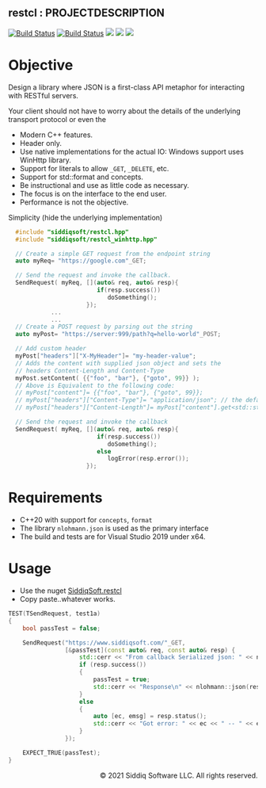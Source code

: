 restcl : PROJECTDESCRIPTION
-------------------------------------------
<!-- badges -->
<!--[![CodeQL](https://github.com/SiddiqSoft/restcl/actions/workflows/codeql-analysis.yml/badge.svg)](https://github.com/SiddiqSoft/restcl/actions/workflows/codeql-analysis.yml)-->
[![Build Status](https://dev.azure.com/siddiqsoft/siddiqsoft/_apis/build/status/SiddiqSoft.restcl?branchName=main)](https://dev.azure.com/siddiqsoft/siddiqsoft/_build/latest?definitionId=13&branchName=main)
[![Build Status](https://dev.azure.com/siddiqsoft/siddiqsoft/_apis/build/status/SiddiqSoft.restcl?branchName=develop)](https://dev.azure.com/siddiqsoft/siddiqsoft/_build/latest?definitionId=13&branchName=develop)
![](https://img.shields.io/nuget/v/SiddiqSoft.restcl)
![](https://img.shields.io/github/v/tag/SiddiqSoft/restcl)
![](https://img.shields.io/azure-devops/tests/siddiqsoft/siddiqsoft/13)
<!--![](https://img.shields.io/azure-devops/coverage/siddiqsoft/siddiqsoft/13)-->
<!-- end badges -->

# Objective

Design a library where JSON is a first-class API metaphor for interacting with RESTful servers.

Your client should not have to worry about the details of the underlying transport protocol or even the 

- Modern C++ features.
- Header only.
- Use native implementations for the actual IO: Windows support uses WinHttp library.
- Support for literals to allow `_GET`, `_DELETE`, etc.
- Support for std::format and concepts.
- Be instructional and use as little code as necessary.
- The focus is on the interface to the end user.
- Performance is not the objective.

Simplicity (hide the underlying implementation)

  ```cpp
    #include "siddiqsoft/restcl.hpp"
    #include "siddiqsoft/restcl_winhttp.hpp"

    // Create a simple GET request from the endpoint string
    auto myReq= "https://google.com"_GET;

    // Send the request and invoke the callback.
    SendRequest( myReq, [](auto& req, auto& resp){
                           if(resp.success())
                              doSomething();
                        });
              ...
              ...
    // Create a POST request by parsing out the string
    auto myPost= "https://server:999/path?q=hello-world"_POST;

    // Add custom header
    myPost["headers"]["X-MyHeader"]= "my-header-value";
    // Adds the content with supplied json object and sets the 
    // headers Content-Length and Content-Type
    myPost.setContent( {{"foo", "bar"}, {"goto", 99}} );
    // Above is Equivalent to the following code:
    // myPost["content"]= {{"foo", "bar"}, {"goto", 99}};
    // myPost["headers"]["Content-Type"]= "application/json"; // the default so we can skip this
    // myPost["headers"]["Content-Length"]= myPost["content"].get<std::string>().length();

    // Send the request and invoke the callback
    SendRequest( myReq, [](auto& req, auto& resp){
                           if(resp.success())
                              doSomething();
                           else
                              logError(resp.error());
                        });
  ```

# Requirements
- C++20 with support for `concepts`, `format`
- The library `nlohmann.json` is used as the primary interface
- The build and tests are for Visual Studio 2019 under x64.

# Usage
- Use the nuget [SiddiqSoft.restcl](https://www.nuget.org/packages/SiddiqSoft.restcl/)
- Copy paste..whatever works.

```cpp
TEST(TSendRequest, test1a)
{
    bool passTest = false;

    SendRequest("https://www.siddiqsoft.com/"_GET,
                [&passTest](const auto& req, const auto& resp) {
                    std::cerr << "From callback Serialized json: " << nlohmann::json(req).dump(3) << std::endl;
                    if (resp.success())
                    {
                        passTest = true;
                        std::cerr << "Response\n" << nlohmann::json(resp).dump(3) << std::endl;
                    }
                    else
                    {
                        auto [ec, emsg] = resp.status();
                        std::cerr << "Got error: " << ec << " -- " << emsg << std::endl;
                    }
                });

    EXPECT_TRUE(passTest);
}

```




<p align="right">
&copy; 2021 Siddiq Software LLC. All rights reserved.
</p>
